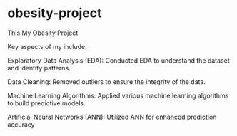 # obesity-project

This My Obesity Project

Key aspects of my include:

Exploratory Data Analysis (EDA): Conducted EDA to understand the dataset and identify patterns.

Data Cleaning: Removed outliers to ensure the integrity of the data.

Machine Learning Algorithms: Applied various machine learning algorithms to build predictive models.

Artificial Neural Networks (ANN): Utilized ANN for enhanced prediction accuracy
